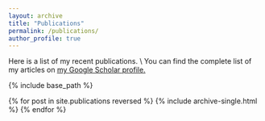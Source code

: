 ```yaml
---
layout: archive
title: "Publications"
permalink: /publications/
author_profile: true
---
```


Here is a list of my recent publications. \\
You can find the complete list of my articles on <u><a href="https://scholar.google.fr/citations?user=k6--GlAAAAAJ&hl=en">my Google Scholar profile</a>.</u>

{% include base_path %}

{% for post in site.publications reversed %}
  {% include archive-single.html %}
{% endfor %}
